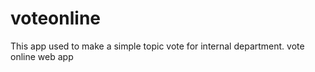 # voteonline
This app used to make a simple topic vote for internal department.
vote online web app
